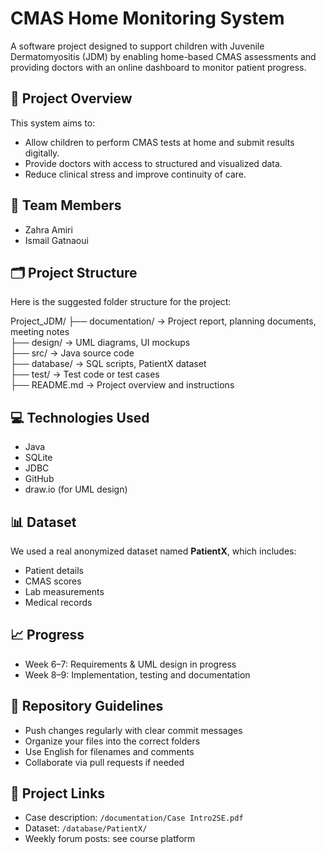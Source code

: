 # CMAS Home Monitoring System

A software project designed to support children with Juvenile Dermatomyositis (JDM) by enabling home-based CMAS assessments and providing doctors with an online dashboard to monitor patient progress.

## 📌 Project Overview
This system aims to:

- Allow children to perform CMAS tests at home and submit results digitally.
- Provide doctors with access to structured and visualized data.
- Reduce clinical stress and improve continuity of care.

## 👥 Team Members

- Zahra Amiri  
- Ismail Gatnaoui

## 🗂️ Project Structure
Here is the suggested folder structure for the project:

Project_JDM/
├── documentation/       → Project report, planning documents, meeting notes  
├── design/              → UML diagrams, UI mockups  
├── src/                 → Java source code  
├── database/            → SQL scripts, PatientX dataset  
├── test/                → Test code or test cases  
├── README.md            → Project overview and instructions


## 💻 Technologies Used

- Java
- SQLite
- JDBC
- GitHub
- draw.io (for UML design)

## 📊 Dataset
We used a real anonymized dataset named **PatientX**, which includes:

- Patient details
- CMAS scores
- Lab measurements
- Medical records

## 📈 Progress

- Week 6–7: Requirements & UML design in progress  
- Week 8–9: Implementation, testing and documentation

## 📎 Repository Guidelines

- Push changes regularly with clear commit messages  
- Organize your files into the correct folders  
- Use English for filenames and comments  
- Collaborate via pull requests if needed

## 🔗 Project Links

- Case description: `/documentation/Case Intro2SE.pdf`  
- Dataset: `/database/PatientX/`  
- Weekly forum posts: see course platform


